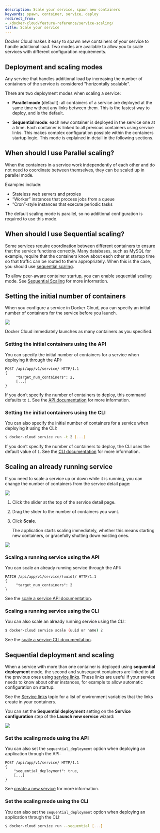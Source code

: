 ```yaml
---
description: Scale your service, spawn new containers
keywords: spawn, container, service, deploy
redirect_from:
- /docker-cloud/feature-reference/service-scaling/
title: Scale your service
---
```


Docker Cloud makes it easy to spawn new containers of your service to handle
additional load. Two modes are available to allow you to scale services with
different configuration requirements.

## Deployment and scaling modes

Any service that handles additional load by increasing the number of containers
of the service is considered "horizontally scalable".

There are two deployment modes when scaling a service:

-   **Parallel mode** (default): all containers of a service are
    deployed at the same time without any links between them. This is
    the fastest way to deploy, and is the default.

-   **Sequential mode**: each new container is deployed in the service one at a
    time. Each container is linked to all previous containers using service
    links. This makes complex configuration possible within the containers
    startup logic. This mode is explained in detail in the following sections.

## When should I use Parallel scaling?

 When the containers in a service work independently of each other and do not
 need to coordinate between themselves, they can be scaled up in parallel mode.

Examples include:

-   Stateless web servers and proxies
-   “Worker” instances that process jobs from a queue
-   “Cron”-style instances that execute periodic tasks

The default scaling mode is parallel, so no additional configuration is
required to use this mode.

## When should I use Sequential scaling?

Some services require coordination between different containers to ensure that
the service functions correctly. Many databases, such as MySQL for example,
require that the containers know about each other at startup time so that
traffic can be routed to them appropriately. When this is the case, you should
use [sequential scaling](service-scaling.md#sequential-deployment-and-scaling).

To allow peer-aware container startup, you can enable sequential scaling mode. See [Sequential Scaling](service-scaling.md#sequential-deployment-and-scaling) for more information.

## Setting the initial number of containers

When you configure a service in Docker Cloud, you can specify an initial number of containers for the service before you launch.

![](images/service-wizard-scale.png)

Docker Cloud immediately launches as many containers as you specified.

### Setting the initial containers using the API

You can specify the initial number of containers for a service when deploying it through the API:

```
POST /api/app/v1/service/ HTTP/1.1
{
	 "target_num_containers": 2,
	 [...]
}
```

If you don’t specify the number of containers to deploy, this command defaults to `1`. See the [API documentation](/apidocs/docker-cloud.md) for more information.

### Setting the initial containers using the CLI

You can also specify the initial number of containers for a service when deploying it using the CLI:

```bash
$ docker-cloud service run -t 2 [...]
```

If you don’t specify the number of containers to deploy, the CLI uses the default value of `1`. See the [CLI documentation](/apidocs/docker-cloud.md) for more information.

## Scaling an already running service

If you need to scale a service up or down while it is running, you can change the number of containers from the service detail page:

![](images/service-before-scaling.png)

1. Click the slider at the top of the service detail page.
2. Drag the slider to the number of containers you want.
3. Click **Scale**.

    The application starts scaling immediately, whether this means starting new containers, or gracefully shutting down existing ones.

![](images/service-during-scaling.png)

### Scaling a running service using the API

You can scale an already running service through the API:

```
PATCH /api/app/v1/service/(uuid)/ HTTP/1.1
{
	 "target_num_containers": 2
}
```
See the [scale a service API documentation](/apidocs/docker-cloud.md#scale-a-service).

### Scaling a running service using the CLI

You can also scale an already running service using the CLI:

```bash
$ docker-cloud service scale (uuid or name) 2
```

See the [scale a service CLI documentation](/apidocs/docker-cloud.md#scale-a-service).

## Sequential deployment and scaling

When a service with more than one container is deployed using **sequential deployment** mode, the second and subsequent containers are linked to all the
previous ones using [service links](service-links.md). These links are useful if
your service needs to know about other instances, for example to allow automatic
configuration on startup.

See the [Service links](service-links.md) topic for a list of environment variables that the links create in your containers.

You can set the **Sequential deployment** setting on the **Service configuration** step of the **Launch new service** wizard:

![](images/service-wizard-sequential-deployment.png)

### Set the scaling mode using the API

You can also set the `sequential_deployment` option when deploying an
application through the API:

```
POST /api/app/v1/service/ HTTP/1.1
{
	"sequential_deployment": true,
	[...]
}
```

See [create a new service](/apidocs/docker-cloud.md#create-a-new-service) for
more information.

### Set the scaling mode using the CLI

You can also set the `sequential_deployment` option when deploying an
application through the CLI: 

```bash
$ docker-cloud service run --sequential [...] 
```
